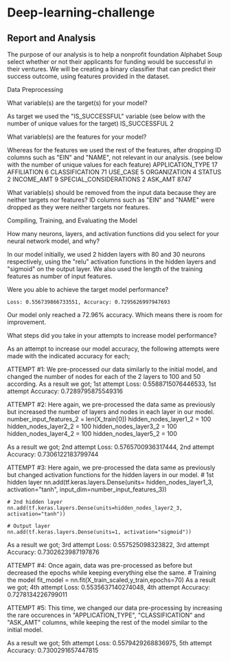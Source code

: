# Deep-learning-challenge

## Report and Analysis

The purpose of our analysis is to help a nonprofit foundation Alphabet Soup select whether or not their applicants for funding would be successful in their ventures. We will be creating a binary classifier that can predict their success outcome, using features provided in the dataset.

Data Preprocessing

What variable(s) are the target(s) for your model?

As target we used the "IS_SUCCESSFUL" variable (see below with the number of unique values for the target)
    IS_SUCCESSFUL                2

What variable(s) are the features for your model?

Whereas for the features we used the rest of the features, after dropping ID columns such as "EIN" and "NAME", not relevant in our analysis. (see below with the number of unique values for each feature)
    APPLICATION_TYPE            17
    AFFILIATION                  6
    CLASSIFICATION              71
    USE_CASE                     5
    ORGANIZATION                 4
    STATUS                       2
    INCOME_AMT                   9
    SPECIAL_CONSIDERATIONS       2
    ASK_AMT                   8747

What variable(s) should be removed from the input data because they are neither targets nor features?
ID columns such as "EIN" and "NAME" were dropped as they were neither targets nor features.

Compiling, Training, and Evaluating the Model

How many neurons, layers, and activation functions did you select for your neural network model, and why?

In our model initially, we used 2 hidden layers with 80 and 30 neurons respectively, using the "relu" activation functions in the hidden layers and "sigmoid" on the output layer. We also used the length of the training features as number of input features.

Were you able to achieve the target model performance?

    Loss: 0.556739866733551, Accuracy: 0.7295626997947693

Our model only reached a 72.96% accuracy. Which means there is room for improvement.

What steps did you take in your attempts to increase model performance?

As an attempt to increase our model accuracy, the following attempts were made with the indicated accuracy for each;


ATTEMPT #1:
We pre-processed our data similarly to the initial model, and changed the number of nodes for each of the 2 layers to 100 and 50 according.
As a result we got;
1st attempt Loss: 0.5588715076446533, 1st attempt Accuracy: 0.7289795875549316

ATTEMPT #2:
Here again, we pre-processed the data same as previously but increased the number of layers and nodes in each layer in our model.
    number_input_features_2 = len(X_train[0])
    hidden_nodes_layer1_2 =  100
    hidden_nodes_layer2_2 = 100
    hidden_nodes_layer3_2 = 100
    hidden_nodes_layer4_2 = 100
    hidden_nodes_layer5_2 = 100

As a result we got;
2nd attempt Loss: 0.5765700936317444, 2nd attempt Accuracy: 0.7306122183799744

ATTEMPT #3:
Here again, we pre-processed the data same as previously but changed activation functions for the hidden layers in our model.
    # 1st hidden layer
    nn.add(tf.keras.layers.Dense(units= hidden_nodes_layer1_3, activation="tanh", input_dim=number_input_features_3))

    # 2nd hidden layer
    nn.add(tf.keras.layers.Dense(units=hidden_nodes_layer2_3, activation="tanh"))

    # Output layer
    nn.add(tf.keras.layers.Dense(units=1, activation="sigmoid"))

As a result we got;
3rd attempt Loss: 0.557525098323822, 3rd attempt Accuracy: 0.7302623987197876  

ATTEMPT #4:
Once again, data was pre-processed as before but decreased the epochs while keeping everything else the same.
    # Training the model
    fit_model = nn.fit(X_train_scaled,y_train,epochs=70)
As a result we got;
4th attempt Loss: 0.5535637140274048, 4th attempt Accuracy: 0.7278134226799011

ATTEMPT #5:
This time, we changed our data pre-processing by increasing the rare occurences in "APPLICATION_TYPE", "CLASSIFICATION" and "ASK_AMT" columns, while keeping the rest of the model similar to the initial model.

As a result we got;
5th attempt Loss: 0.5579429268836975, 5th attempt Accuracy: 0.7300291657447815
